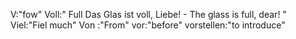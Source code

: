 V:"fow"
Voll:"
Full
Das Glas ist voll, Liebe! - The glass is full, dear!
"
Viel:"Fiel  much"
Von :"From"
vor:"before"
vorstellen:"to introduce"
